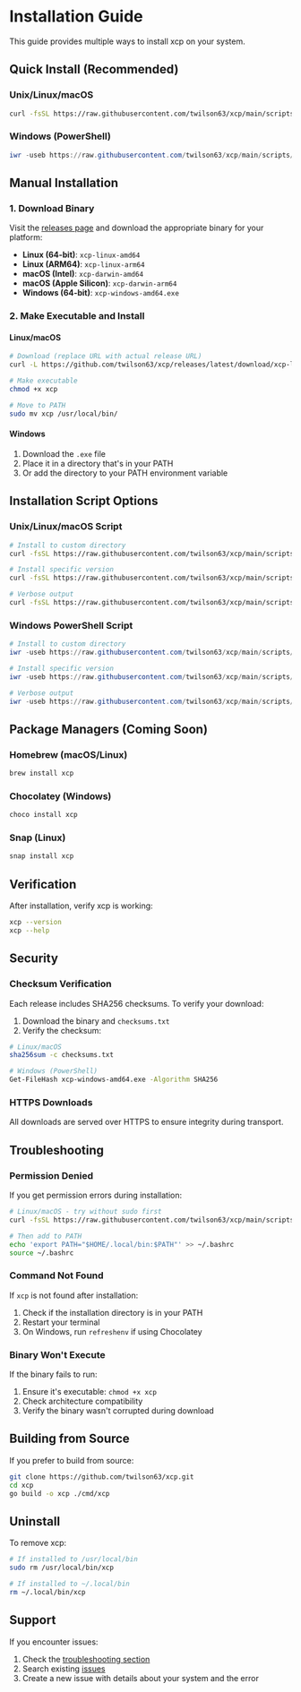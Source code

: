# Installation Guide

This guide provides multiple ways to install xcp on your system.

## Quick Install (Recommended)

### Unix/Linux/macOS
```bash
curl -fsSL https://raw.githubusercontent.com/twilson63/xcp/main/scripts/install.sh | bash
```

### Windows (PowerShell)
```powershell
iwr -useb https://raw.githubusercontent.com/twilson63/xcp/main/scripts/install.ps1 | iex
```

## Manual Installation

### 1. Download Binary

Visit the [releases page](https://github.com/twilson63/xcp/releases) and download the appropriate binary for your platform:

- **Linux (64-bit)**: `xcp-linux-amd64`
- **Linux (ARM64)**: `xcp-linux-arm64`
- **macOS (Intel)**: `xcp-darwin-amd64`
- **macOS (Apple Silicon)**: `xcp-darwin-arm64`
- **Windows (64-bit)**: `xcp-windows-amd64.exe`

### 2. Make Executable and Install

#### Linux/macOS
```bash
# Download (replace URL with actual release URL)
curl -L https://github.com/twilson63/xcp/releases/latest/download/xcp-linux-amd64 -o xcp

# Make executable
chmod +x xcp

# Move to PATH
sudo mv xcp /usr/local/bin/
```

#### Windows
1. Download the `.exe` file
2. Place it in a directory that's in your PATH
3. Or add the directory to your PATH environment variable

## Installation Script Options

### Unix/Linux/macOS Script

```bash
# Install to custom directory
curl -fsSL https://raw.githubusercontent.com/twilson63/xcp/main/scripts/install.sh | bash -s -- --dir ~/.local/bin

# Install specific version
curl -fsSL https://raw.githubusercontent.com/twilson63/xcp/main/scripts/install.sh | bash -s -- --version v1.0.0

# Verbose output
curl -fsSL https://raw.githubusercontent.com/twilson63/xcp/main/scripts/install.sh | bash -s -- --verbose
```

### Windows PowerShell Script

```powershell
# Install to custom directory
iwr -useb https://raw.githubusercontent.com/twilson63/xcp/main/scripts/install.ps1 | iex -InstallDir "C:\tools\xcp"

# Install specific version
iwr -useb https://raw.githubusercontent.com/twilson63/xcp/main/scripts/install.ps1 | iex -Version "v1.0.0"

# Verbose output
iwr -useb https://raw.githubusercontent.com/twilson63/xcp/main/scripts/install.ps1 | iex -Verbose
```

## Package Managers (Coming Soon)

### Homebrew (macOS/Linux)
```bash
brew install xcp
```

### Chocolatey (Windows)
```powershell
choco install xcp
```

### Snap (Linux)
```bash
snap install xcp
```

## Verification

After installation, verify xcp is working:

```bash
xcp --version
xcp --help
```

## Security

### Checksum Verification

Each release includes SHA256 checksums. To verify your download:

1. Download the binary and `checksums.txt`
2. Verify the checksum:

```bash
# Linux/macOS
sha256sum -c checksums.txt

# Windows (PowerShell)
Get-FileHash xcp-windows-amd64.exe -Algorithm SHA256
```

### HTTPS Downloads

All downloads are served over HTTPS to ensure integrity during transport.

## Troubleshooting

### Permission Denied

If you get permission errors during installation:

```bash
# Linux/macOS - try without sudo first
curl -fsSL https://raw.githubusercontent.com/twilson63/xcp/main/scripts/install.sh | bash -s -- --dir ~/.local/bin

# Then add to PATH
echo 'export PATH="$HOME/.local/bin:$PATH"' >> ~/.bashrc
source ~/.bashrc
```

### Command Not Found

If `xcp` is not found after installation:

1. Check if the installation directory is in your PATH
2. Restart your terminal
3. On Windows, run `refreshenv` if using Chocolatey

### Binary Won't Execute

If the binary fails to run:

1. Ensure it's executable: `chmod +x xcp`
2. Check architecture compatibility
3. Verify the binary wasn't corrupted during download

## Building from Source

If you prefer to build from source:

```bash
git clone https://github.com/twilson63/xcp.git
cd xcp
go build -o xcp ./cmd/xcp
```

## Uninstall

To remove xcp:

```bash
# If installed to /usr/local/bin
sudo rm /usr/local/bin/xcp

# If installed to ~/.local/bin
rm ~/.local/bin/xcp
```

## Support

If you encounter issues:

1. Check the [troubleshooting section](#troubleshooting)
2. Search existing [issues](https://github.com/twilson63/xcp/issues)
3. Create a new issue with details about your system and the error